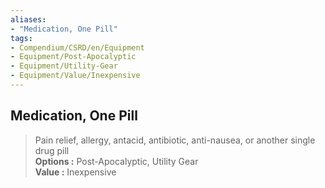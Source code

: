 ```yaml
---
aliases:
- "Medication, One Pill"
tags:
- Compendium/CSRD/en/Equipment
- Equipment/Post-Apocalyptic
- Equipment/Utility-Gear
- Equipment/Value/Inexpensive
---
```


  
## Medication, One Pill  
  
>Pain relief, allergy, antacid, antibiotic, anti-nausea, or another single drug pill  
> **Options :** Post-Apocalyptic, Utility Gear  
> **Value :** Inexpensive